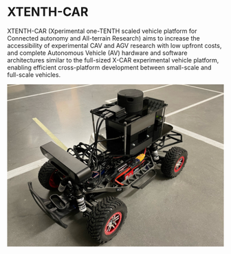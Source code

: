 # XTENTH-CAR
XTENTH-CAR (Xperimental one-TENTH scaled vehicle platform for Connected autonomy and All-terrain Research) aims to increase the accessibility of experimental CAV and AGV research with low upfront costs, and complete Autonomous Vehicle (AV) hardware and software architectures similar to the full-sized X-CAR experimental vehicle platform, enabling efficient cross-platform development between small-scale and full-scale vehicles.

<img src="https://github.com/Shathushan-Sivashangaran/XTENTH-CAR/blob/main/XTENTH-CAR_assembled.JPG" width="650" align="center">
